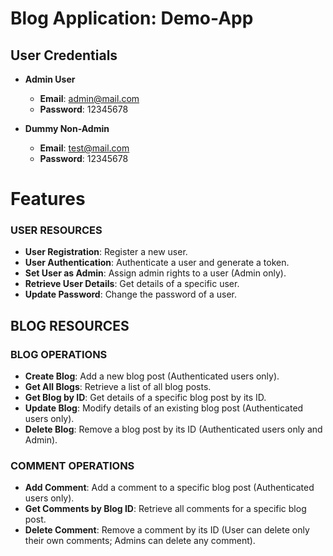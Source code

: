# Blog Application: Demo-App


## User Credentials
- **Admin User**
  - **Email**: admin@mail.com
  - **Password**: 12345678

- **Dummy Non-Admin**
  - **Email**: test@mail.com
  - **Password**: 12345678

# Features

### USER RESOURCES
- **User Registration**: Register a new user.
- **User Authentication**: Authenticate a user and generate a token.
- **Set User as Admin**: Assign admin rights to a user (Admin only).
- **Retrieve User Details**: Get details of a specific user.
- **Update Password**: Change the password of a user.

## BLOG RESOURCES 

### BLOG OPERATIONS
- **Create Blog**: Add a new blog post (Authenticated users only).
- **Get All Blogs**: Retrieve a list of all blog posts.
- **Get Blog by ID**: Get details of a specific blog post by its ID.
- **Update Blog**: Modify details of an existing blog post (Authenticated users only).
- **Delete Blog**: Remove a blog post by its ID (Authenticated users only and Admin).

### COMMENT OPERATIONS
- **Add Comment**: Add a comment to a specific blog post (Authenticated users only).
- **Get Comments by Blog ID**: Retrieve all comments for a specific blog post.
- **Delete Comment**: Remove a comment by its ID (User can delete only their own comments; Admins can delete any comment).
